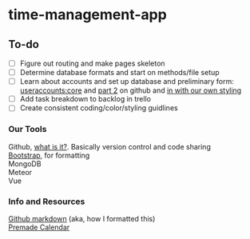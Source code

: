 # time-management-app
## To-do
- [ ] Figure out routing and make pages skeleton
- [ ] Determine database formats and start on methods/file setup
- [ ] Learn about accounts and set up database and preliminary form: [useraccounts:core](https://atmospherejs.com/useraccounts/core) and [part 2](https://github.com/meteor-useraccounts/core/blob/master/Guide.md#available-versions) on github and [in with our own styling](https://atmospherejs.com/useraccounts/unstyled)
- [ ] Add task breakdown to backlog in trello
- [ ] Create consistent coding/color/styling guidlines

### Our Tools
Github, [what is it?](https://www.howtogeek.com/180167/htg-explains-what-is-github-and-what-do-geeks-use-it-for/). Basically version control and code sharing  
[Bootstrap](https://getbootstrap.com/), for formatting  
MongoDB  
Meteor  
Vue  

### Info and Resources
[Github markdown](https://guides.github.com/features/mastering-markdown/) (aka, how I formatted this)  
[Premade Calendar](https://mdbootstrap.com/plugins/jquery/full-calendar/)
